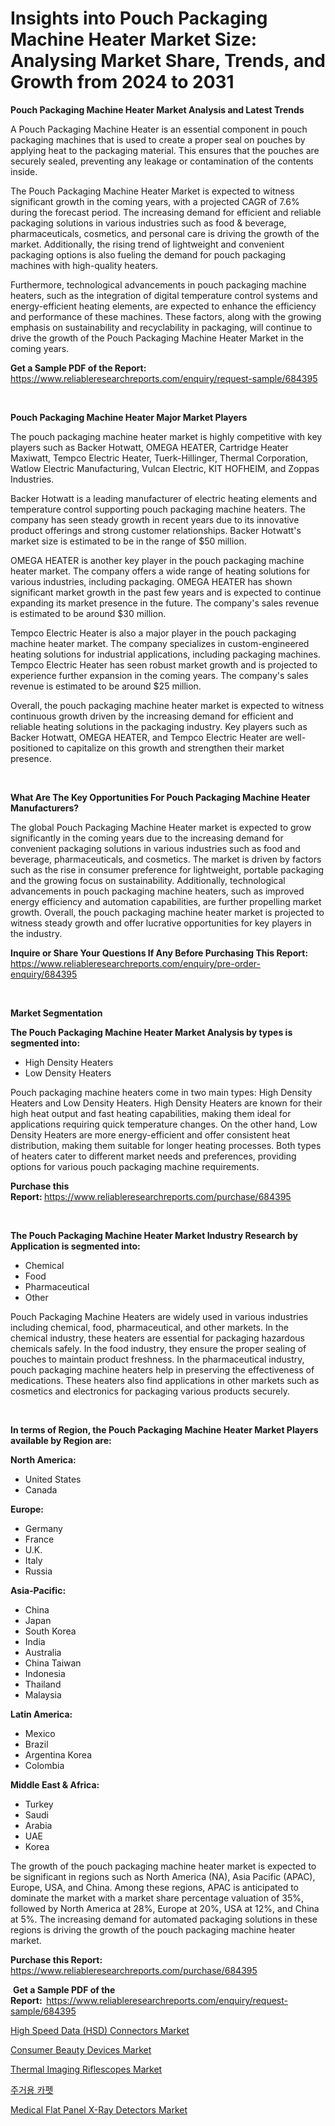 <p><h1>Insights into Pouch Packaging Machine Heater Market Size: Analysing Market Share, Trends, and Growth from 2024 to 2031</h1></p><p><strong>Pouch Packaging Machine Heater Market Analysis and Latest Trends</strong></p>
<p><p>A Pouch Packaging Machine Heater is an essential component in pouch packaging machines that is used to create a proper seal on pouches by applying heat to the packaging material. This ensures that the pouches are securely sealed, preventing any leakage or contamination of the contents inside.</p><p>The Pouch Packaging Machine Heater Market is expected to witness significant growth in the coming years, with a projected CAGR of 7.6% during the forecast period. The increasing demand for efficient and reliable packaging solutions in various industries such as food & beverage, pharmaceuticals, cosmetics, and personal care is driving the growth of the market. Additionally, the rising trend of lightweight and convenient packaging options is also fueling the demand for pouch packaging machines with high-quality heaters.</p><p>Furthermore, technological advancements in pouch packaging machine heaters, such as the integration of digital temperature control systems and energy-efficient heating elements, are expected to enhance the efficiency and performance of these machines. These factors, along with the growing emphasis on sustainability and recyclability in packaging, will continue to drive the growth of the Pouch Packaging Machine Heater Market in the coming years.</p></p>
<p><strong>Get a Sample PDF of the Report:&nbsp;</strong> <a href="https://www.reliableresearchreports.com/enquiry/request-sample/684395">https://www.reliableresearchreports.com/enquiry/request-sample/684395</a></p>
<p>&nbsp;</p>
<p><strong>Pouch Packaging Machine Heater Major Market Players</strong></p>
<p><p>The pouch packaging machine heater market is highly competitive with key players such as Backer Hotwatt, OMEGA HEATER, Cartridge Heater Maxiwatt, Tempco Electric Heater, Tuerk-Hillinger, Thermal Corporation, Watlow Electric Manufacturing, Vulcan Electric, KIT HOFHEIM, and Zoppas Industries.</p><p>Backer Hotwatt is a leading manufacturer of electric heating elements and temperature control supporting pouch packaging machine heaters. The company has seen steady growth in recent years due to its innovative product offerings and strong customer relationships. Backer Hotwatt's market size is estimated to be in the range of $50 million.</p><p>OMEGA HEATER is another key player in the pouch packaging machine heater market. The company offers a wide range of heating solutions for various industries, including packaging. OMEGA HEATER has shown significant market growth in the past few years and is expected to continue expanding its market presence in the future. The company's sales revenue is estimated to be around $30 million.</p><p>Tempco Electric Heater is also a major player in the pouch packaging machine heater market. The company specializes in custom-engineered heating solutions for industrial applications, including packaging machines. Tempco Electric Heater has seen robust market growth and is projected to experience further expansion in the coming years. The company's sales revenue is estimated to be around $25 million.</p><p>Overall, the pouch packaging machine heater market is expected to witness continuous growth driven by the increasing demand for efficient and reliable heating solutions in the packaging industry. Key players such as Backer Hotwatt, OMEGA HEATER, and Tempco Electric Heater are well-positioned to capitalize on this growth and strengthen their market presence.</p></p>
<p>&nbsp;</p>
<p><strong>What Are The Key Opportunities For Pouch Packaging Machine Heater Manufacturers?</strong></p>
<p><p>The global Pouch Packaging Machine Heater market is expected to grow significantly in the coming years due to the increasing demand for convenient packaging solutions in various industries such as food and beverage, pharmaceuticals, and cosmetics. The market is driven by factors such as the rise in consumer preference for lightweight, portable packaging and the growing focus on sustainability. Additionally, technological advancements in pouch packaging machine heaters, such as improved energy efficiency and automation capabilities, are further propelling market growth. Overall, the pouch packaging machine heater market is projected to witness steady growth and offer lucrative opportunities for key players in the industry.</p></p>
<p><strong>Inquire or Share Your Questions If Any Before Purchasing This Report:</strong> <a href="https://www.reliableresearchreports.com/enquiry/pre-order-enquiry/684395">https://www.reliableresearchreports.com/enquiry/pre-order-enquiry/684395</a></p>
<p>&nbsp;</p>
<p><strong>Market Segmentation</strong></p>
<p><strong>The Pouch Packaging Machine Heater Market Analysis by types is segmented into:</strong></p>
<p><ul><li>High Density Heaters</li><li>Low Density Heaters</li></ul></p>
<p><p>Pouch packaging machine heaters come in two main types: High Density Heaters and Low Density Heaters. High Density Heaters are known for their high heat output and fast heating capabilities, making them ideal for applications requiring quick temperature changes. On the other hand, Low Density Heaters are more energy-efficient and offer consistent heat distribution, making them suitable for longer heating processes. Both types of heaters cater to different market needs and preferences, providing options for various pouch packaging machine requirements.</p></p>
<p><strong>Purchase this Report:&nbsp;</strong><a href="https://www.reliableresearchreports.com/purchase/684395">https://www.reliableresearchreports.com/purchase/684395</a></p>
<p>&nbsp;</p>
<p><strong>The Pouch Packaging Machine Heater Market Industry Research by Application is segmented into:</strong></p>
<p><ul><li>Chemical</li><li>Food</li><li>Pharmaceutical</li><li>Other</li></ul></p>
<p><p>Pouch Packaging Machine Heaters are widely used in various industries including chemical, food, pharmaceutical, and other markets. In the chemical industry, these heaters are essential for packaging hazardous chemicals safely. In the food industry, they ensure the proper sealing of pouches to maintain product freshness. In the pharmaceutical industry, pouch packaging machine heaters help in preserving the effectiveness of medications. These heaters also find applications in other markets such as cosmetics and electronics for packaging various products securely.</p></p>
<p>&nbsp;</p>
<p><strong>In terms of Region, the Pouch Packaging Machine Heater Market Players available by Region are:</strong></p>
<p>
    <p> <strong> North America: </strong>
        <ul>
            <li>United States</li>
            <li>Canada</li>
        </ul>
        </p> 
    <p> <strong> Europe: </strong>
        <ul>
            <li>Germany</li>
            <li>France</li>
            <li>U.K.</li>
            <li>Italy</li>
            <li>Russia</li>
        </ul>
        </p> 
    <p> <strong> Asia-Pacific: </strong>
        <ul>
            <li>China</li>
            <li>Japan</li>
            <li>South Korea</li>
            <li>India</li>
            <li>Australia</li>
            <li>China Taiwan</li>
            <li>Indonesia</li>
            <li>Thailand</li>
            <li>Malaysia</li>
        </ul>
        </p> 
    <p> <strong> Latin America: </strong>
        <ul>
            <li>Mexico</li>
            <li>Brazil</li>
            <li>Argentina Korea</li>
            <li>Colombia</li>
        </ul>
        </p> 
    <p> <strong> Middle East & Africa: </strong>
        <ul>
            <li>Turkey</li>
            <li>Saudi</li>
            <li>Arabia</li>
            <li>UAE</li>
            <li>Korea</li>
        </ul>
    </p>
    </p>
<p><p>The growth of the pouch packaging machine heater market is expected to be significant in regions such as North America (NA), Asia Pacific (APAC), Europe, USA, and China. Among these regions, APAC is anticipated to dominate the market with a market share percentage valuation of 35%, followed by North America at 28%, Europe at 20%, USA at 12%, and China at 5%. The increasing demand for automated packaging solutions in these regions is driving the growth of the pouch packaging machine heater market.</p></p>
<p><strong>Purchase this Report: </strong><a href="https://www.reliableresearchreports.com/purchase/684395">https://www.reliableresearchreports.com/purchase/684395</a></p>
<p>&nbsp;<strong>Get a Sample PDF of the Report:&nbsp;&nbsp;</strong><a href="https://www.reliableresearchreports.com/enquiry/request-sample/684395">https://www.reliableresearchreports.com/enquiry/request-sample/684395</a></p>
<p><strong></strong></p>
<p><p><a href="https://view.publitas.com/reportprime-1/high-speed-data-hsd-connectors-market-size-focuses-on-market-dynamics-in-depth-analysis-and-future-projections-of-its-market-forecasted-for-period-from-2024-to-2031/">High Speed Data (HSD) Connectors Market</a></p><p><a href="https://silk-columnist-571.notion.site/Consumer-Beauty-Devices-Market-Size-Share-Trends-Analysis-Report-By-Application-Regional-Outlook-f6cb29bb8a3341dcba8fb7cf97fa71a9">Consumer Beauty Devices Market</a></p><p><a href="https://view.publitas.com/reportprime-1/thermal-imaging-riflescopes-market-growth-market-trends-covid-19-impact-and-forecasts-for-period-from-2024-2031/">Thermal Imaging Riflescopes Market</a></p><p><a href="https://medium.com/@tracycui_1231/%EC%A3%BC%EA%B1%B0%EC%9A%A9-%EC%B9%B4%ED%8E%AB-%EC%8B%9C%EC%9E%A5-%EB%B3%B4%EA%B3%A0%EC%84%9C%EB%8A%94-%EC%9D%B4-%EC%8B%9C%EC%9E%A5%EC%9D%98-%EC%B5%9C%EC%8B%A0-%ED%8A%B8%EB%A0%8C%EB%93%9C%EC%99%80-%EC%84%B1%EC%9E%A5-%EA%B8%B0%ED%9A%8C%EB%A5%BC-%EB%B3%B4%EC%97%AC%EC%A4%8D%EB%8B%88%EB%8B%A4-8ffe84da8166">주거용 카펫</a></p><p><a href="https://cat-emmental-94b.notion.site/Medical-Flat-Panel-X-Ray-Detectors-Market-Size-Growth-Outlook-from-2024-to-2031-projecting-at-Mark-d27abc33e0924dea94e3437e2226638e">Medical Flat Panel X-Ray Detectors Market</a></p></p>